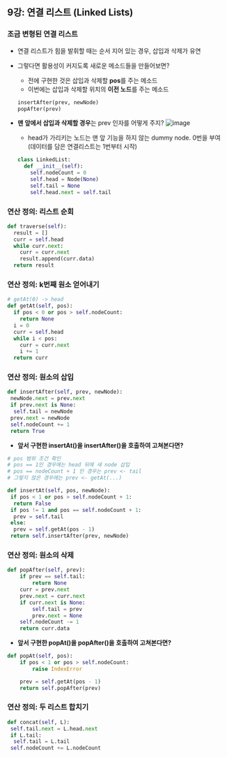 ## 9강: 연결 리스트 (Linked Lists)

### 조금 변형된 연결 리스트
* 연결 리스트가 힘을 발휘할 때는 순서 지어 있는 경우, 삽입과 삭제가 유연
* 그렇다면 활용성이 커지도록 새로운 메소드들을 만들어보면?
  * 전에 구현한 것은 삽입과 삭제할 **pos**를 주는 메소드 
  * 이번에는 삽입과 삭제할 위치의 **이전 노드**를 주는 메소드
  ```python
  insertAfter(prev, newNode)
  popAfter(prev)
  ```

* **맨 앞에서 삽입과 삭제할 경우**는 prev 인자를 어떻게 주지?
![image](https://user-images.githubusercontent.com/109029407/199982111-ccecf5c0-db4a-4167-8107-b46fc5e9ac6c.png)
  * head가 가리키는 노드는 맨 앞 기능을 하지 않는 dummy node. 0번을 부여(데이터를 담은 연결리스트는 1번부터 시작)
  ```python
  class LinkedList:
    def __init__(self):
      self.nodeCount = 0
      self.head = Node(None)
      self.tail = None
      self.head.next = self.tail
  ```
  
### 연산 정의: 리스트 순회
```python
def traverse(self):
  result = []
  curr = self.head
  while curr.next:
    curr = curr.next
    result.append(curr.data)
  return result
```

### 연산 정의: k번째 원소 얻어내기
```python
# getAt(0) -> head
def getAt(self, pos):
  if pos < 0 or pos > self.nodeCount:
    return None
  i = 0
  curr = self.head
  while i < pos:
    curr = curr.next
    i += 1
  return curr
```

### 연산 정의: 원소의 삽입
```python
def insertAfter(self, prev, newNode):
 newNode.next = prev.next
 if prev.next is None:
  self.tail = newNode
 prev.next = newNode
 self.nodeCount += 1
 return True
```
- **앞서 구현한 insertAt()을 insertAfter()을 호출하여 고쳐본다면?**
```python
# pos 범위 조건 확인
# pos == 1인 경우에는 head 뒤에 새 node 삽입
# pos == nodeCount + 1 인 경우는 prev <- tail
# 그렇지 않은 경우에는 prev <- getAt(...)

def insertAt(self, pos, newNode):
 if pos < 1 or pos > self.nodeCount + 1:
  return False
 if pos != 1 and pos == self.nodeCount + 1:
  prev = self.tail
 else:
  prev = self.getAt(pos - 1)
 return self.insertAfter(prev, newNode)
```

### 연산 정의: 원소의 삭제
```python
def popAfter(self, prev):
    if prev == self.tail:
        return None
    curr = prev.next
    prev.next = curr.next
    if curr.next is None:
        self.tail = prev
        prev.next = None
    self.nodeCount -= 1
    return curr.data
```
- **앞서 구현한 popAt()을 popAfter()을 호출하여 고쳐본다면?**
```python
def popAt(self, pos):
    if pos < 1 or pos > self.nodeCount:
        raise IndexError

    prev = self.getAt(pos - 1)
    return self.popAfter(prev)
```

### 연산 정의: 두 리스트 합치기
```python
def concat(self, L):
 self.tail.next = L.head.next
 if L.tail:
  self.tail = L.tail
 self.nodeCount += L.nodeCount
```
